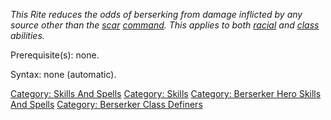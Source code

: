 *This Rite reduces the odds of berserking from damage inflicted by any
source other than the [scar](Scar.md "wikilink")
[command](:Category:_Commands.md "wikilink"). This applies to both
[racial](:Category:_Races.md "wikilink") and
[class](:Category:_Classes.md "wikilink") abilities.*

Prerequisite(s): none.

Syntax: none (automatic).

[Category: Skills And Spells](Category:_Skills_And_Spells "wikilink")
[Category: Skills](Category:_Skills "wikilink") [Category: Berserker
Hero Skills And
Spells](Category:_Berserker_Hero_Skills_And_Spells "wikilink")
[Category: Berserker Class
Definers](Category:_Berserker_Class_Definers "wikilink")
